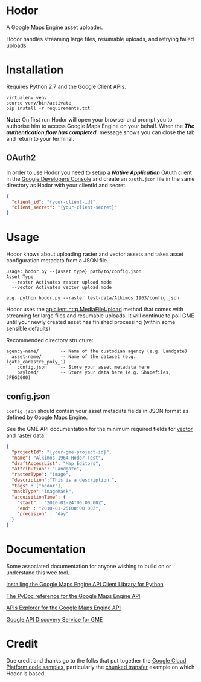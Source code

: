 # Hodor
A Google Maps Engine asset uploader.

Hodor handles streaming large files, resumable uploads, and retrying failed uploads.

# Installation
Requires Python 2.7 and the Google Client APIs.

```
virtualenv venv
source venv/bin/activate
pip install -r requirements.txt
```

**Note:** On first run Hodor will open your browser and prompt you to authorise him to access Google Maps Engine on your behalf. When the ***The authentication flow has completed.*** message shows you can close the tab and return to your terminal.

## OAuth2
In order to use Hodor you need to setup a ***Native Application*** OAuth client in the [Google Developers Console](https://cloud.google.com/console) and create an ```oauth.json``` file in the same directory as Hodor with your clientId and secret.

```json
{
  "client_id": "{your-client-id}",
  "client_secret": "{your-client-secret}"
}
```

# Usage
Hodor knows about uploading raster and vector assets and takes asset configuration metadata from a JSON file.

```
usage: hodor.py --{asset type} path/to/config.json
Asset Type
  --raster Activates raster upload mode
  --vector Activates vector upload mode

e.g. python hodor.py --raster test-data/Alkimos 1963/config.json
```

Hodor uses the [apiclient.http.MediaFileUpload](https://google-api-python-client.googlecode.com/hg/docs/epy/apiclient.http.MediaFileUpload-class.html) method that comes with streaming for large files and resumable uploads. It will continue to poll GME until your newly created asset has finished processing (within some sensible defaults)

Recommended directory structure:

    agency-name/        -- Name of the custodian agency (e.g. Landgate)
      asset-name/       -- Name of the dataset (e.g. lgate_cadastre_poly_1)
        config.json     -- Store your asset metadata here
        payload/        -- Store your data here (e.g. Shapefiles, JPEG2000)

## config.json
```config.json``` should contain your asset metadata fields in JSON format as defined by Google Maps Engine.

See the GME API documentation for the minimum required fields for [vector](https://developers.google.com/maps-engine/documentation/table-upload) and [raster](https://developers.google.com/maps-engine/documentation/raster-upload) data.

```json
{
  "projectId": "{your-gme-project-id}",
  "name": "Alkimos 1964 Hodor Test",
  "draftAccessList": "Map Editors",
  "attribution": "Landgate",
  "rasterType": "image",
  "description":"This is a description.",
  "tags" : ["hodor"],
  "maskType":"imageMask",
  "acquisitionTime": {
    "start" : "2010-01-24T00:00:00Z",
    "end" : "2010-01-25T00:00:00Z",
    "precision" : "day"
  }
}
```

# Documentation
Some associated documentation for anyone wishing to build on or understand this wee tool.

[Installing the Google Maps Engine API Client Library for Python](https://developers.google.com/api-client-library/python/apis/mapsengine/v1)

[The PyDoc reference for the Google Maps Engine API](https://developers.google.com/resources/api-libraries/documentation/mapsengine/v1/python/latest/)

[APIs Explorer for the Google Maps Engine API](https://developers.google.com/apis-explorer/#p/mapsengine/v1/)

[Google API Discovery Service for GME](https://www.googleapis.com/discovery/v1/apis/mapsengine/v1/rest)

# Credit
Due credit and thanks go to the folks that put together the [Google Cloud Platform code samples](https://code.google.com/p/google-cloud-platform-samples/), particularly the [chunked transfer](https://code.google.com/p/google-cloud-platform-samples/source/browse/file-transfer-json/chunked_transfer.py?repo=storage) example on which Hodor is based.
